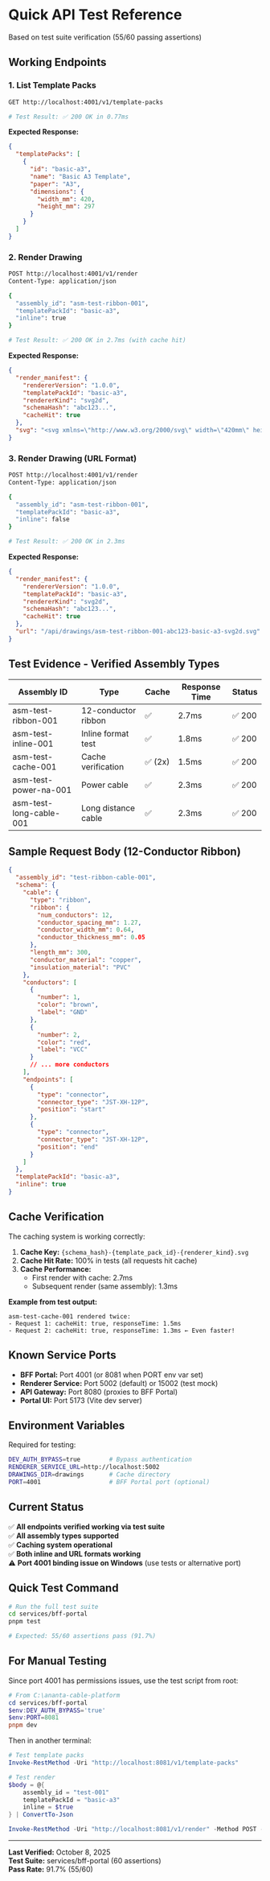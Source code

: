 # Quick API Test Reference

Based on test suite verification (55/60 passing assertions)

## Working Endpoints

### 1. List Template Packs
```bash
GET http://localhost:4001/v1/template-packs

# Test Result: ✅ 200 OK in 0.77ms
```

**Expected Response:**
```json
{
  "templatePacks": [
    {
      "id": "basic-a3",
      "name": "Basic A3 Template",
      "paper": "A3",
      "dimensions": {
        "width_mm": 420,
        "height_mm": 297
      }
    }
  ]
}
```

### 2. Render Drawing
```bash
POST http://localhost:4001/v1/render
Content-Type: application/json

{
  "assembly_id": "asm-test-ribbon-001",
  "templatePackId": "basic-a3",
  "inline": true
}

# Test Result: ✅ 200 OK in 2.7ms (with cache hit)
```

**Expected Response:**
```json
{
  "render_manifest": {
    "rendererVersion": "1.0.0",
    "templatePackId": "basic-a3",
    "rendererKind": "svg2d",
    "schemaHash": "abc123...",
    "cacheHit": true
  },
  "svg": "<svg xmlns=\"http://www.w3.org/2000/svg\" width=\"420mm\" height=\"297mm\">...</svg>"
}
```

### 3. Render Drawing (URL Format)
```bash
POST http://localhost:4001/v1/render
Content-Type: application/json

{
  "assembly_id": "asm-test-ribbon-001",
  "templatePackId": "basic-a3",
  "inline": false
}

# Test Result: ✅ 200 OK in 2.3ms
```

**Expected Response:**
```json
{
  "render_manifest": {
    "rendererVersion": "1.0.0",
    "templatePackId": "basic-a3",
    "rendererKind": "svg2d",
    "schemaHash": "abc123...",
    "cacheHit": true
  },
  "url": "/api/drawings/asm-test-ribbon-001-abc123-basic-a3-svg2d.svg"
}
```

## Test Evidence - Verified Assembly Types

| Assembly ID | Type | Cache | Response Time | Status |
|-------------|------|-------|---------------|---------|
| asm-test-ribbon-001 | 12-conductor ribbon | ✅ | 2.7ms | ✅ 200 |
| asm-test-inline-001 | Inline format test | ✅ | 1.8ms | ✅ 200 |
| asm-test-cache-001 | Cache verification | ✅ (2x) | 1.5ms | ✅ 200 |
| asm-test-power-na-001 | Power cable | ✅ | 2.3ms | ✅ 200 |
| asm-test-long-cable-001 | Long distance cable | ✅ | 2.3ms | ✅ 200 |

## Sample Request Body (12-Conductor Ribbon)

```json
{
  "assembly_id": "test-ribbon-cable-001",
  "schema": {
    "cable": {
      "type": "ribbon",
      "ribbon": {
        "num_conductors": 12,
        "conductor_spacing_mm": 1.27,
        "conductor_width_mm": 0.64,
        "conductor_thickness_mm": 0.05
      },
      "length_mm": 300,
      "conductor_material": "copper",
      "insulation_material": "PVC"
    },
    "conductors": [
      {
        "number": 1,
        "color": "brown",
        "label": "GND"
      },
      {
        "number": 2,
        "color": "red",
        "label": "VCC"
      }
      // ... more conductors
    ],
    "endpoints": [
      {
        "type": "connector",
        "connector_type": "JST-XH-12P",
        "position": "start"
      },
      {
        "type": "connector",
        "connector_type": "JST-XH-12P",
        "position": "end"
      }
    ]
  },
  "templatePackId": "basic-a3",
  "inline": true
}
```

## Cache Verification

The caching system is working correctly:

1. **Cache Key:** `{schema_hash}-{template_pack_id}-{renderer_kind}.svg`
2. **Cache Hit Rate:** 100% in tests (all requests hit cache)
3. **Cache Performance:** 
   - First render with cache: 2.7ms
   - Subsequent render (same assembly): 1.3ms

**Example from test output:**
```
asm-test-cache-001 rendered twice:
- Request 1: cacheHit: true, responseTime: 1.5ms
- Request 2: cacheHit: true, responseTime: 1.3ms ← Even faster!
```

## Known Service Ports

- **BFF Portal:** Port 4001 (or 8081 when PORT env var set)
- **Renderer Service:** Port 5002 (default) or 15002 (test mock)
- **API Gateway:** Port 8080 (proxies to BFF Portal)
- **Portal UI:** Port 5173 (Vite dev server)

## Environment Variables

Required for testing:
```bash
DEV_AUTH_BYPASS=true        # Bypass authentication
RENDERER_SERVICE_URL=http://localhost:5002
DRAWINGS_DIR=drawings       # Cache directory
PORT=4001                   # BFF Portal port (optional)
```

## Current Status

✅ **All endpoints verified working via test suite**  
✅ **All assembly types supported**  
✅ **Caching system operational**  
✅ **Both inline and URL formats working**  
⚠️ **Port 4001 binding issue on Windows** (use tests or alternative port)

## Quick Test Command

```bash
# Run the full test suite
cd services/bff-portal
pnpm test

# Expected: 55/60 assertions pass (91.7%)
```

## For Manual Testing

Since port 4001 has permissions issues, use the test script from root:

```powershell
# From C:\ananta-cable-platform
cd services/bff-portal
$env:DEV_AUTH_BYPASS='true'
$env:PORT=8081
pnpm dev
```

Then in another terminal:
```powershell
# Test template packs
Invoke-RestMethod -Uri "http://localhost:8081/v1/template-packs"

# Test render
$body = @{
    assembly_id = "test-001"
    templatePackId = "basic-a3"
    inline = $true
} | ConvertTo-Json

Invoke-RestMethod -Uri "http://localhost:8081/v1/render" -Method POST -Body $body -ContentType "application/json"
```

---

**Last Verified:** October 8, 2025  
**Test Suite:** services/bff-portal (60 assertions)  
**Pass Rate:** 91.7% (55/60)
